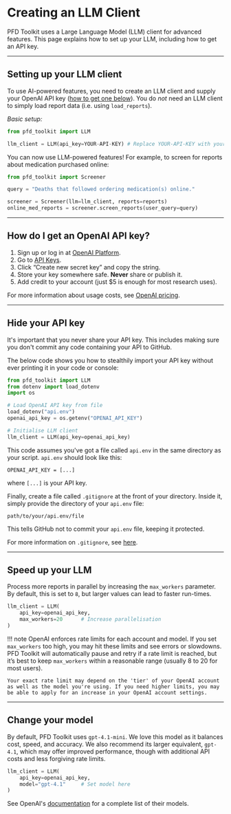 # Creating an LLM Client

PFD Toolkit uses a Large Language Model (LLM) client for advanced features. This page explains how to set up your LLM, including how to get an API key.

---

## Setting up your LLM client

To use AI-powered features, you need to create an LLM client and supply your OpenAI API key ([how to get one below](#how-do-i-get-an-openai-api-key)). You do *not* need an LLM client to simply load report data (i.e. using `load_reports`).


*Basic setup:*

```python
from pfd_toolkit import LLM

llm_client = LLM(api_key=YOUR-API-KEY) # Replace YOUR-API-KEY with your real API key
```

You can now use LLM-powered features! For example, to screen for reports about medication purchased online:

```python
from pfd_toolkit import Screener

query = "Deaths that followed ordering medication(s) online."

screener = Screener(llm=llm_client, reports=reports)
online_med_reports = screener.screen_reports(user_query=query)
```

---

## How do I get an OpenAI API key?

1. Sign up or log in at [OpenAI Platform](https://platform.openai.com).
2. Go to [API Keys](https://platform.openai.com/api-keys).
3. Click “Create new secret key” and copy the string.
4. Store your key somewhere safe. **Never** share or publish it.
5. Add credit to your account (just $5 is enough for most research uses).

For more information about usage costs, see [OpenAI pricing](https://openai.com/api/pricing/).

---

## Hide your API key

It's important that you never share your API key. This includes making sure you don't commit any code containing your API to GitHub. 

The below code shows you how to stealthily import your API key without ever printing it in your code or console:

```python
from pfd_toolkit import LLM
from dotenv import load_dotenv
import os

# Load OpenAI API key from file
load_dotenv("api.env")
openai_api_key = os.getenv("OPENAI_API_KEY")

# Initialise LLM client
llm_client = LLM(api_key=openai_api_key)
```

This code assumes you've got a file called `api.env` in the same directory as your script. `api.env` should look like this:

```
OPENAI_API_KEY = [...]
```

where `[...]` is your API key.

Finally, create a file called `.gitignore` at the front of your directory. Inside it, simply provide the directory of your `api.env` file:

```
path/to/your/api.env/file
```

This tells GitHub not to commit your `api.env` file, keeping it protected.

For more information on `.gitignore`, see [here](https://www.w3schools.com/git/git_ignore.asp).

---


## Speed up your LLM

Process more reports in parallel by increasing the `max_workers` parameter. By default, this is set to `8`, but larger values can lead to faster run-times.

```python
llm_client = LLM(
    api_key=openai_api_key,
    max_workers=20      # Increase parallelisation
)
```

!!! note
    OpenAI enforces rate limits for each account and model. If you set `max_workers` too high, you may hit these limits and see errors or slowdowns. PFD Toolkit will automatically pause and retry if a rate limit is reached, but it’s best to keep `max_workers` within a reasonable range (usually 8 to 20 for most users). 
    
    Your exact rate limit may depend on the 'tier' of your OpenAI account as well as the model you're using. If you need higher limits, you may be able to apply for an increase in your OpenAI account settings.

---

## Change your model

By default, PFD Toolkit uses `gpt-4.1-mini`. We love this model as it balances cost, speed, and accuracy. We also recommend its larger equivalent, `gpt-4.1`, which may offer improved performance, though with additional API costs and less forgiving rate limits.


```python
llm_client = LLM(
    api_key=openai_api_key,
    model="gpt-4.1"     # Set model here
)
```

See OpenAI's [documentation](https://platform.openai.com/docs/models) for a complete list of their models.